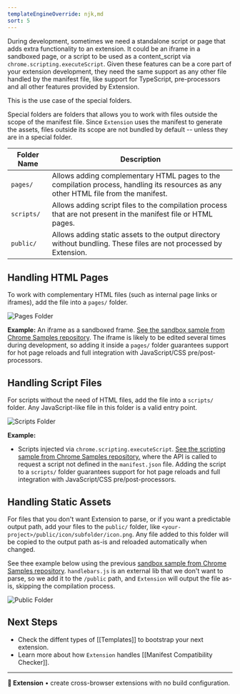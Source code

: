 ```yaml
---
templateEngineOverride: njk,md
sort: 5
---
```


During development, sometimes we need a standalone script or page that adds extra functionality to an extension. It could be an iframe in a sandboxed page, or a script to be used as a content_script via `chrome.scripting.executeScript`. Given these features can be a core part of your extension development, they need the same support as any other file handled by the manifest file, like support for TypeScript, pre-processors and all other features provided by Extension.

This is the use case of the special folders.

Special folders are folders that allows you to work with files outside the scope of the manifest file. Since `Extension` uses the manifest to generate the assets, files outside its scope are not bundled by default -- unless they are in a special folder.

| Folder Name | Description |
|-------------|-------------|
| `pages/`    | Allows adding complementary HTML pages to the compilation process, handling its resources as any other HTML file from the manifest. |
| `scripts/`  | Allows adding script files to the compilation process that are not present in the manifest file or HTML pages.                      |
| `public/`   | Allows adding static assets to the output directory without bundling. These files are not processed by Extension.            |

## Handling HTML Pages

To work with complementary HTML files (such as internal page links or iframes), add the file into a `pages/` folder.

![Pages Folder](./assets/pages-folder2.png)

**Example:** 
An iframe as a sandboxed frame. [See the sandbox sample from Chrome Samples repository](https://github.com/GoogleChrome/chrome-extensions-samples/tree/main/api-samples/sandbox/sandbox). The iframe is likely to be edited several times during development, so adding it inside a `pages/` folder guarantees support for hot page reloads and full integration with JavaScript/CSS pre/post-processors.

## Handling Script Files

For scripts without the need of HTML files, add the file into a `scripts/` folder. Any JavaScript-like file in this folder is a valid entry point.

![Scripts Folder](./assets/scripts-folder.png)

**Example:** 
* Scripts injected via <code>chrome.scripting.executeScript</code>. [See the scripting sample from Chrome Samples repository.](https://github.com/GoogleChrome/chrome-extensions-samples/tree/main/api-samples/scripting) where the API is called to request a script not defined in the `manifest.json` file. Adding the script to a `scripts/` folder guarantees support for hot page reloads and full integration with JavaScript/CSS pre/post-processors.

## Handling Static Assets

For files that you don't want Extension to parse, or if you want a predictable output path, add your files to the `public/` folder, like `<your-project>/public/icon/subfolder/icon.png`. Any file added to this folder will be copied to the output path as-is and reloaded automatically when changed. 

See thee example below using the previous [sandbox sample from Chrome Samples repository](https://github.com/GoogleChrome/chrome-extensions-samples/tree/main/api-samples/sandbox/sandbox). `handlebars.js` is an external lib that we don't want to parse, so we add it to the `/public` path, and `Extension` will output the file as-is, skipping the compilation process.

![Public Folder](./assets/public-folder.png)

## Next Steps

- Check the diffent types of [[Templates]] to bootstrap your next extension.
- Learn more about how `Extension` handles [[Manifest Compatibility Checker]].

---

**🧩 Extension** • create cross-browser extensions with no build configuration.
